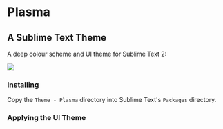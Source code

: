 # Plasma
## A Sublime Text Theme

A deep colour scheme and UI theme for Sublime Text 2:

![](https://i.imgur.com/C7rTD64.png)

### Installing

Copy the ```Theme - Plasma``` directory into Sublime Text's ```Packages```
directory.

### Applying the UI Theme
